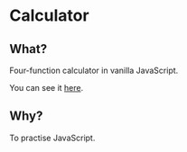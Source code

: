 # Calculator

## What?

Four-function calculator in vanilla JavaScript.

You can see it [here](https://skibinska.github.io/calculator-js/).

## Why?

To practise JavaScript.
